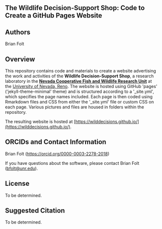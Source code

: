 ## The Wildlife Decision-Support Shop: Code to Create a GitHub Pages Website

## Authors

Brian Folt

## Overview

This repository contains code and materials to create a website advertising the work and activities of the **Wildlife Decision-Support Shop**, a research laboratory in the [**Nevada Cooperative Fish and Wildlife Research Unit**](https://www.unr.edu/nvcfwru) at the [University of Nevada, Reno](https://www.unr.edu/nres). The website is hosted using GitHub 'pages' ('jekyll-theme-minimal' theme) and is structured according to a '_site.yml', which specifies the page names included. Each page is then coded using Rmarkdown files and CSS from either the '_site.yml' file or custom CSS on each page. Various pictures and files are housed in folders within the repository.

The resulting website is hosted at [https://wilddecisions.github.io/](https://wilddecisions.github.io/).

## ORCIDs and Contact Information

Brian Folt (https://orcid.org/0000-0003-2278-2018)

If you have questions about the software, please contact Brian Folt (bfolt@unr.edu).

## License

To be determined.

## Suggested Citation

To be determined.

